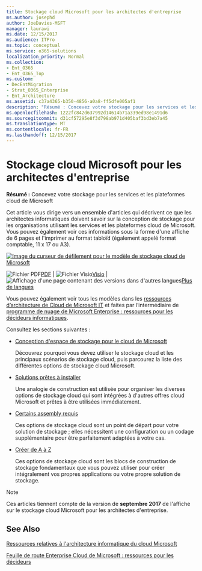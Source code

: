 ```yaml
---
title: Stockage cloud Microsoft pour les architectes d'entreprise
ms.author: josephd
author: JoeDavies-MSFT
manager: laurawi
ms.date: 12/15/2017
ms.audience: ITPro
ms.topic: conceptual
ms.service: o365-solutions
localization_priority: Normal
ms.collection:
- Ent_O365
- Ent_O365_Top
ms.custom:
- DecEntMigration
- Strat_O365_Enterprise
- Ent_Architecture
ms.assetid: c37a4365-b350-4856-a0a8-ff5dfe005af1
description: "Résumé : Concevez votre stockage pour les services et les plateformes cloud de Microsoft"
ms.openlocfilehash: 1222fc842d637992d14614b71a339ed98e1491d6
ms.sourcegitcommit: d31cf57295e8f3d798ab971d405baf3bd3eb7a45
ms.translationtype: MT
ms.contentlocale: fr-FR
ms.lasthandoff: 12/15/2017
---
```

# <a name="microsoft-cloud-storage-for-enterprise-architects"></a>Stockage cloud Microsoft pour les architectes d'entreprise

 **Résumé :** Concevez votre stockage pour les services et les plateformes cloud de Microsoft
  
Cet article vous dirige vers un ensemble d'articles qui décrivent ce que les architectes informatiques doivent savoir sur la conception de stockage pour les organisations utilisant les services et les plateformes cloud de Microsoft. Vous pouvez également voir ces informations sous la forme d'une affiche de 6 pages et l'imprimer au format tabloïd (également appelé format comptable, 11 x 17 ou A3).
  
[![Image du curseur de défilement pour le modèle de stockage cloud de Microsoft](images/0d4e2eb9-1109-4b3b-bf9e-2f3eff2e2cc4.png)  
](https://www.microsoft.com/download/details.aspx?id=49552)
  
![Fichier PDF](images/ITPro_Other_PDFicon.png)[PDF](https://go.microsoft.com/fwlink/p/?linkid=842079) | ![Fichier Visio](images/ITPro_Other_VisioIcon.jpg)[Visio](https://go.microsoft.com/fwlink/p/?linkid=842080) | ![Affichage d'une page contenant des versions dans d'autres langues](images/e16c992d-b0f8-48ae-bf44-db7a9fcaab9e.png)[Plus de langues](https://www.microsoft.com/download/details.aspx?id=49552)
  
Vous pouvez également voir tous les modèles dans les [ressources d’architecture de Cloud de Microsoft IT](microsoft-cloud-it-architecture-resources.md) et faites par l’intermédiaire de [programme de nuage de Microsoft Enterprise : ressources pour les décideurs informatiques](https://aka.ms/cloudarchitecture).
  
Consultez les sections suivantes :
  
- [Conception d'espace de stockage pour le cloud de Microsoft](designing-storage-for-the-microsoft-cloud.md)
    
    Découvrez pourquoi vous devez utiliser le stockage cloud et les principaux scénarios de stockage cloud, puis parcourez la liste des différentes options de stockage cloud Microsoft.
    
- [Solutions prêtes à installer](move-in-ready.md)
    
    Une analogie de construction est utilisée pour organiser les diverses options de stockage cloud qui sont intégrées à d'autres offres cloud Microsoft et prêtes à être utilisées immédiatement.
    
- [Certains assembly requis](some-assembly-required.md)
    
    Ces options de stockage cloud sont un point de départ pour votre solution de stockage ; elles nécessitent une configuration ou un codage supplémentaire pour être parfaitement adaptées à votre cas.
    
- [Créer de A à Z](build-from-the-ground-up.md)
    
    Ces options de stockage cloud sont les blocs de construction de stockage fondamentaux que vous pouvez utiliser pour créer intégralement vos propres applications ou votre propre solution de stockage.
    
> [!NOTE]
> Ces articles tiennent compte de la version de **septembre 2017** de l'affiche sur le stockage cloud Microsoft pour les architectes d'entreprise.
  
## <a name="see-also"></a>See Also

[Ressources relatives à l'architecture informatique du cloud Microsoft](microsoft-cloud-it-architecture-resources.md)

[Feuille de route Enterprise Cloud de Microsoft : ressources pour les décideurs](https://sway.com/FJ2xsyWtkJc2taRD)



